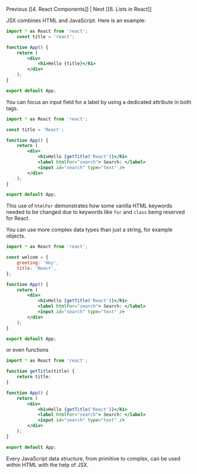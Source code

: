Previous [[4. React Components]] | Next [[6. Lists in React]]

JSX combines HTML and JavaScript. Here is an example:

```jsx
import * as React from 'react';
	const title = 'react';

function App() {
	return (
		<div>
			<h1>Hello {title}</h1>
		</div>
	);
}

export default App;
```

You can focus an input field for a label by using a dedicated attribute in both tags.

```jsx
import * as React from 'react';

const title = 'React';

function App() {
	return (
		<div>
			<h1>Hello {getTitle('React')}</h1>
			<label htmlFor="search"> Search: </label>
			<input id="search" type="text" />
		</div>
	);
}

export default App;
```

This use of `htmlFor` demonstrates how some vanilla HTML keywords needed to be changed due to keywords like `for` and `class` being reserved for React.

You can use more complex data types than just a string, for example objects.

```jsx
import * as React from 'react';

const welcom = {
	greeting: 'Hey',
	title: 'React',
};

function App() {
	return (
		<div>
			<h1>Hello {getTitle('React')}</h1>
			<label htmlFor="search"> Search: </label>
			<input id="search" type="text" />
		</div>
	);
}

export default App;
```

or even functions

```jsx
import * as React from 'react';

function getTitle(title) {
	return title;
}

function App() {
	return (
		<div>
			<h1>Hello {getTitle('React')}</h1>
			<label htmlFor="search"> Search: </label>
			<input id="search" type="text" />
		</div>
	);
}

export default App;
```

Every JavaScript data structure, from primitive to complex, can be used within HTML with the help of JSX.